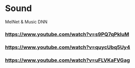 # Sound
MelNet &amp; Music DNN


### https://www.youtube.com/watch?v=s9PQ7qPkluM

### https://www.youtube.com/watch?v=quycUbq5Uy4

### https://www.youtube.com/watch?v=uFLVKaFVGag
